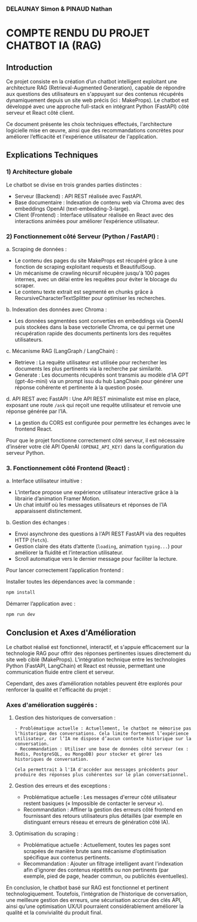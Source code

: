 ### DELAUNAY Simon & PINAUD Nathan

# COMPTE RENDU DU PROJET CHATBOT IA (RAG)

## Introduction

Ce projet consiste en la création d’un chatbot intelligent exploitant une architecture RAG (Retrieval-Augmented Generation), capable de répondre aux questions des utilisateurs en s'appuyant sur des contenus récupérés dynamiquement depuis un site web précis (ici : MakeProps). Le chatbot est développé avec une approche full-stack en intégrant Python (FastAPI) côté serveur et React côté client.

Ce document présente les choix techniques effectués, l'architecture logicielle mise en œuvre, ainsi que des recommandations concrètes pour améliorer l’efficacité et l'expérience utilisateur de l'application.

## Explications Techniques

### 1) Architecture globale

Le chatbot se divise en trois grandes parties distinctes :

- Serveur (Backend) : API REST réalisée avec FastAPI.
- Base documentaire : Indexation de contenu web via Chroma avec des embeddings OpenAI (text-embedding-3-large).
- Client (Frontend) : Interface utilisateur réalisée en React avec des interactions animées pour améliorer l’expérience utilisateur.

### 2) Fonctionnement côté Serveur (Python / FastAPI) :

a. Scraping de données :

- Le contenu des pages du site MakeProps est récupéré grâce à une fonction de scraping exploitant requests et BeautifulSoup.
- Un mécanisme de crawling récursif récupère jusqu'à 100 pages internes, avec un délai entre les requêtes pour éviter le blocage du scraper.
- Le contenu texte extrait est segmenté en chunks grâce à RecursiveCharacterTextSplitter pour optimiser les recherches.

b. Indexation des données avec Chroma :

- Les données segmentées sont converties en embeddings via OpenAI puis stockées dans la base vectorielle Chroma, ce qui permet une récupération rapide des documents pertinents lors des requêtes utilisateurs.

c. Mécanisme RAG (LangGraph / LangChain) :

- Retrieve : La requête utilisateur est utilisée pour rechercher les documents les plus pertinents via la recherche par similarité.
- Generate : Les documents récupérés sont transmis au modèle d’IA GPT (gpt-4o-mini) via un prompt issu du hub LangChain pour générer une réponse cohérente et pertinente à la question posée.

d. API REST avec FastAPI :
Une API REST minimaliste est mise en place, exposant une route `/ask` qui reçoit une requête utilisateur et renvoie une réponse générée par l’IA.

- La gestion du CORS est configurée pour permettre les échanges avec le frontend React.

Pour que le projet fonctionne correctement côté serveur, il est nécessaire d’insérer votre clé API OpenAI `(OPENAI_API_KEY)` dans la configuration du serveur Python.

### 3. Fonctionnement côté Frontend (React) :

a. Interface utilisateur intuitive :

- L’interface propose une expérience utilisateur interactive grâce à la librairie d’animation Framer Motion.
- Un chat intuitif où les messages utilisateurs et réponses de l’IA apparaissent distinctement.

b. Gestion des échanges :

- Envoi asynchrone des questions à l'API REST FastAPI via des requêtes HTTP (`fetch`).
- Gestion claire des états d’attente (`loading`, animation `typing...`) pour améliorer la fluidité et l’interaction utilisateur.
- Scroll automatique vers le dernier message pour faciliter la lecture.

Pour lancer correctement l’application frontend :

Installer toutes les dépendances avec la commande :

```bash
npm install
```

Démarrer l’application avec :

```bash
npm run dev
```

## Conclusion et Axes d'Amélioration

Le chatbot réalisé est fonctionnel, interactif, et s'appuie efficacement sur la technologie RAG pour offrir des réponses pertinentes issues directement du site web ciblé (MakeProps). L’intégration technique entre les technologies Python (FastAPI, LangChain) et React est réussie, permettant une communication fluide entre client et serveur.

Cependant, des axes d’amélioration notables peuvent être explorés pour renforcer la qualité et l'efficacité du projet :

### Axes d'amélioration suggérés :

1.  Gestion des historiques de conversation :

        - Problématique actuelle : Actuellement, le chatbot ne mémorise pas l'historique des conversations. Cela limite fortement l’expérience utilisateur, car l’IA ne dispose d’aucun contexte historique sur la conversation.
        - Recommandation : Utiliser une base de données côté serveur (ex : Redis, PostgreSQL, ou MongoDB) pour stocker et gérer les historiques de conversation.

        Cela permettrait à l'IA d'accéder aux messages précédents pour produire des réponses plus cohérentes sur le plan conversationnel.

2.  Gestion des erreurs et des exceptions :

    - Problématique actuelle : Les messages d'erreur côté utilisateur restent basiques (« Impossible de contacter le serveur »).
    - Recommandation : Affiner la gestion des erreurs côté frontend en fournissant des retours utilisateurs plus détaillés (par exemple en distinguant erreurs réseau et erreurs de génération côté IA).

3.  Optimisation du scraping :

    - Problématique actuelle : Actuellement, toutes les pages sont scrapées de manière brute sans mécanisme d’optimisation spécifique aux contenus pertinents.
    - Recommandation : Ajouter un filtrage intelligent avant l'indexation afin d’ignorer des contenus répétitifs ou non pertinents (par exemple, pied de page, header commun, ou publicités éventuelles).

En conclusion, le chatbot basé sur RAG est fonctionnel et pertinent technologiquement. Toutefois, l’intégration de l’historique de conversation, une meilleure gestion des erreurs, une sécurisation accrue des clés API, ainsi qu’une optimisation UX/UI pourraient considérablement améliorer la qualité et la convivialité du produit final.
